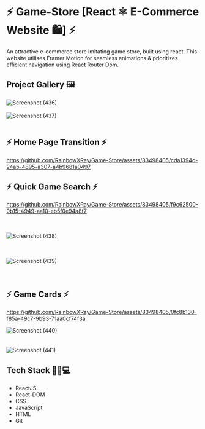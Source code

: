 # ⚡ Game-Store [React ⚛️ E-Commerce Website 🛍️] ⚡

An attractive e-commerce store imitating game store, built using react. This website utilises Framer Motion for seamless animations & prioritizes efficient navigation using React Router Dom.


## Project Gallery 🖼️

![Screenshot (436)](https://github.com/RainbowXRay/Game-Store/assets/83498405/cd8bfedf-d7e7-46ee-885e-1a70ff13a997)  <br> <br>
![Screenshot (437)](https://github.com/RainbowXRay/Game-Store/assets/83498405/b36b340b-6aaa-4361-acc2-718a3ae14e59)  <br> <br>

## ⚡ **Home Page Transition** ⚡

https://github.com/RainbowXRay/Game-Store/assets/83498405/cda1394d-24ab-4895-a307-a4b9681a0497  

## ⚡ **Quick Game Search** ⚡

https://github.com/RainbowXRay/Game-Store/assets/83498405/f9c62500-0b15-4949-aa10-eb5f0e94a8f7  



<br> <br>
![Screenshot (438)](https://github.com/RainbowXRay/Game-Store/assets/83498405/a8fcf6cf-8746-4aff-b63d-02d6f417de12) 

<br><br>
![Screenshot (439)](https://github.com/RainbowXRay/Game-Store/assets/83498405/539bd729-429f-4486-97f1-ab683913771d)  
<br> <br>

## ⚡ **Game Cards** ⚡ 

https://github.com/RainbowXRay/Game-Store/assets/83498405/0fc8b130-f85a-49c7-9b93-71aa0cf74f3a  


![Screenshot (440)](https://github.com/RainbowXRay/Game-Store/assets/83498405/8ac6ee6e-e143-4495-8782-556e6fcfdd9d)  
<br> <br>
![Screenshot (441)](https://github.com/RainbowXRay/Game-Store/assets/83498405/34805e03-b58e-4b68-8946-337815c58130)  




## Tech Stack 🧑‍💻💻

* ReactJS
* React-DOM
* CSS
* JavaScript
* HTML
* Git

